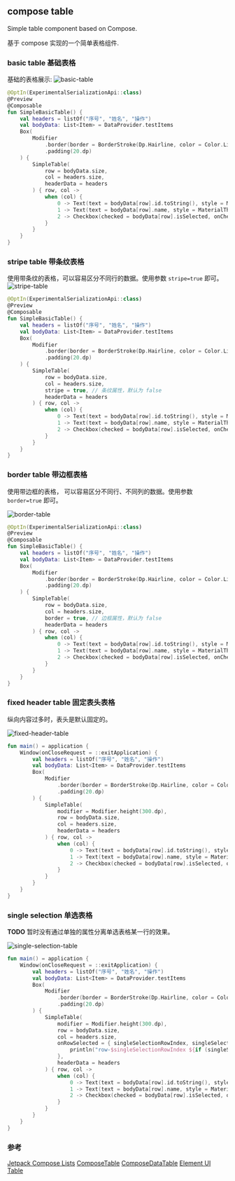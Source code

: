 ## compose table

Simple table component based on Compose.

基于 compose 实现的一个简单表格组件.

### basic table 基础表格

基础的表格展示:
![basic-table](./doc/basic-table.png)

```kotlin
@OptIn(ExperimentalSerializationApi::class)
@Preview
@Composable
fun SimpleBasicTable() {
    val headers = listOf("序号", "姓名", "操作")
    val bodyData: List<Item> = DataProvider.testItems
    Box(
        Modifier
            .border(border = BorderStroke(Dp.Hairline, color = Color.LightGray))
            .padding(20.dp)
    ) {
        SimpleTable(
            row = bodyData.size,
            col = headers.size,
            headerData = headers
        ) { row, col ->
            when (col) {
                0 -> Text(text = bodyData[row].id.toString(), style = MaterialTheme.typography.body1)
                1 -> Text(text = bodyData[row].name, style = MaterialTheme.typography.body1)
                2 -> Checkbox(checked = bodyData[row].isSelected, onCheckedChange = null)
            }
        }
    }
}
```

### stripe table 带条纹表格
使用带条纹的表格，可以容易区分不同行的数据。使用参数 `stripe=true` 即可。
![stripe-table](./doc/stripe-table.png)

```kotlin
@OptIn(ExperimentalSerializationApi::class)
@Preview
@Composable
fun SimpleBasicTable() {
    val headers = listOf("序号", "姓名", "操作")
    val bodyData: List<Item> = DataProvider.testItems
    Box(
        Modifier
            .border(border = BorderStroke(Dp.Hairline, color = Color.LightGray))
            .padding(20.dp)
    ) {
        SimpleTable(
            row = bodyData.size,
            col = headers.size,
            stripe = true, // 条纹属性，默认为 false
            headerData = headers
        ) { row, col ->
            when (col) {
                0 -> Text(text = bodyData[row].id.toString(), style = MaterialTheme.typography.body1)
                1 -> Text(text = bodyData[row].name, style = MaterialTheme.typography.body1)
                2 -> Checkbox(checked = bodyData[row].isSelected, onCheckedChange = null)
            }
        }
    }
}
```

### border table 带边框表格
使用带边框的表格， 可以容易区分不同行、不同列的数据。使用参数 `border=true` 即可。

![border-table](./doc/border-table.png)

```kotlin
@OptIn(ExperimentalSerializationApi::class)
@Preview
@Composable
fun SimpleBasicTable() {
    val headers = listOf("序号", "姓名", "操作")
    val bodyData: List<Item> = DataProvider.testItems
    Box(
        Modifier
            .border(border = BorderStroke(Dp.Hairline, color = Color.LightGray))
            .padding(20.dp)
    ) {
        SimpleTable(
            row = bodyData.size,
            col = headers.size,
            border = true, // 边框属性，默认为 false
            headerData = headers
        ) { row, col ->
            when (col) {
                0 -> Text(text = bodyData[row].id.toString(), style = MaterialTheme.typography.body1)
                1 -> Text(text = bodyData[row].name, style = MaterialTheme.typography.body1)
                2 -> Checkbox(checked = bodyData[row].isSelected, onCheckedChange = null)
            }
        }
    }
}
```

### fixed header table 固定表头表格
纵向内容过多时，表头是默认固定的。

![fixed-header-table](./doc/fixed-header-table.gif)

```kotlin
fun main() = application {
    Window(onCloseRequest = ::exitApplication) {
        val headers = listOf("序号", "姓名", "操作")
        val bodyData: List<Item> = DataProvider.testItems
        Box(
            Modifier
                .border(border = BorderStroke(Dp.Hairline, color = Color.LightGray))
                .padding(20.dp)
        ) {
            SimpleTable(
                modifier = Modifier.height(300.dp),
                row = bodyData.size,
                col = headers.size,
                headerData = headers
            ) { row, col ->
                when (col) {
                    0 -> Text(text = bodyData[row].id.toString(), style = MaterialTheme.typography.body1)
                    1 -> Text(text = bodyData[row].name, style = MaterialTheme.typography.body1)
                    2 -> Checkbox(checked = bodyData[row].isSelected, onCheckedChange = null)
                }
            }
        }
    }
}
```

### single selection 单选表格
**TODO** 暂时没有通过单独的属性分离单选表格某一行的效果。

![single-selection-table](./doc/single-selection-table.gif)

```kotlin
fun main() = application {
    Window(onCloseRequest = ::exitApplication) {
        val headers = listOf("序号", "姓名", "操作")
        val bodyData: List<Item> = DataProvider.testItems
        Box(
            Modifier
                .border(border = BorderStroke(Dp.Hairline, color = Color.LightGray))
                .padding(20.dp)
        ) {
            SimpleTable(
                modifier = Modifier.height(300.dp),
                row = bodyData.size,
                col = headers.size,
                onRowSelected = { singleSelectionRowIndex, singleSelectionRowToggle ->
                    println("row-$singleSelectionRowIndex ${if (singleSelectionRowToggle) "isSelected" else "unSelected"}")
                },
                headerData = headers
            ) { row, col ->
                when (col) {
                    0 -> Text(text = bodyData[row].id.toString(), style = MaterialTheme.typography.body1)
                    1 -> Text(text = bodyData[row].name, style = MaterialTheme.typography.body1)
                    2 -> Checkbox(checked = bodyData[row].isSelected, onCheckedChange = null)
                }
            }
        }
    }
}
```

### 参考

[Jetpack Compose Lists](https://developer.android.com/jetpack/compose/lists)
[ComposeTable](https://github.com/sjzneil/ComposeTable)
[ComposeDataTable](https://github.com/hashlin/ComposeDataTable)
[Element UI Table](https://element.eleme.cn/#/zh-CN/component/table)